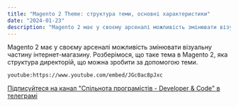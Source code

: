 ```yaml
---
title: "Magento 2 Theme: структура теми, основні характеристики"
date: "2024-01-23"
description: "Magento 2 має у своєму арсеналі можливість змінювати візуальну частину інтернет-магазину. Розберімося, що таке тема в Magento 2, яка структура директорій, що можна зробити за допомогою теми."
---
```


Magento 2 має у своєму арсеналі можливість змінювати візуальну частину інтернет-магазину. Розберімося, що таке тема в Magento 2, яка структура директорій, що можна зробити за допомогою теми.

`youtube:https://www.youtube.com/embed/JGc0ac8pJxc`

[Підписуйтеся на канал "Спільнота програмістів - Developer & Code" в телеграмі](https://t.me/developerandcode)

